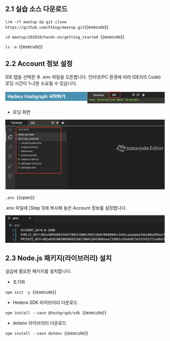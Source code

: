 ## 2.1 실습 소스 다운로드

`\rm -rf meetup && git clone https://github.com/hlkug/meetup.git`{{execute}}

`cd meetup/202010/hands-on/getting_started `{{execute}}

`ls -a `{{execute}}

## 2.2 Account 정보 설정

IDE 탭을 선택한 후 .env 파일을 오픈합니다. 인터넷/PC 환경에 따라 IDE(VS Code) 로딩 시간이 1~2분 소요될 수 있습니다.

![1](https://github.com/yunhochung/katacoda-scenarios/raw/master/getting-started-with-hashgraph/images/20.png)

* 로딩 화면

![1](https://github.com/yunhochung/katacoda-scenarios/raw/master/getting-started-with-hashgraph/images/21.png)

`.env `{{open}}

.env 파일에 [Step 1]에 복사해 놓은 Account 정보를 설정합니다.

![1](https://github.com/yunhochung/katacoda-scenarios/raw/master/getting-started-with-hashgraph/images/5.png)

## 2.3 Node.js 패키지(라이브러리) 설치

실습에 필요한 패키지를 설치합니다.

* 초기화

`npm init -y `{{execute}}

* Hedera SDK 라이브러리 다운로드

`npm install --save @hashgraph/sdk `{{execute}}

* dotenv 라이브러리 다운로드

`npm install --save dotenv `{{execute}}